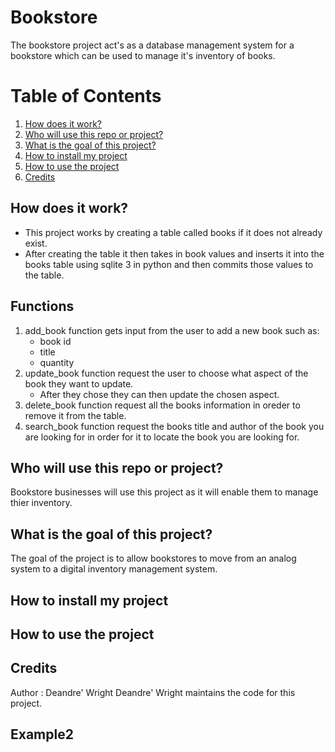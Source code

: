 # Bookstore
The bookstore project act's as a database management system for a bookstore which can be used to manage it's inventory of books.

# Table of Contents
1. [How does it work?](#How-does-it-work?)
2. [Who will use this repo or project?](Who-will-use-this-repo-or-project?)
3. [What is the goal of this project?](What-is-the-goal-of-this-project?)
4. [How to install my project](How%20to%20install%20my%20project)
5. [How to use the project](How-to-use-the-project)
6. [Credits](Credits)

## How does it work?
* This project works by creating a table called books if it does not already exist. 
* After creating the table it then takes in book values and inserts it into the books table using sqlite 3 in python and then commits those values to the table.
  
## Functions
1. add_book function gets input from the user to add a new book such as:
   * book id
   * title
   * quantity
2. update_book function request the user to choose what aspect of the book they want to update.
   * After they chose they can then update the chosen aspect.
3. delete_book function request all the books information in oreder to remove it from the table.
4. search_book function request the books title and author of the book you are looking for in order for it to locate the book you are looking for.    

## Who will use this repo or project?
Bookstore businesses will use this project as it will enable them to manage thier inventory.

## What is the goal of this project?
The goal of the project is to allow bookstores to move from an analog system to a digital inventory management system.

## How to install my project

## How to use the project

## Credits
 Author : Deandre' Wright
 Deandre' Wright maintains the code for this project.

## Example2
